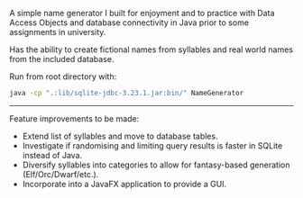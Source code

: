 A simple name generator I built for enjoyment and to practice with Data Access Objects and database connectivity in Java prior to some assignments in university.

Has the ability to create fictional names from syllables and real world names from the included database.

Run from root directory with:
```bash
java -cp ".:lib/sqlite-jdbc-3.23.1.jar:bin/" NameGenerator
```

***

Feature improvements to be made:
* Extend list of syllables and move to database tables.
* Investigate if randomising and limiting query results is faster in SQLite instead of Java.
* Diversify syllables into categories to allow for fantasy-based generation (Elf/Orc/Dwarf/etc.).
* Incorporate into a JavaFX application to provide a GUI.